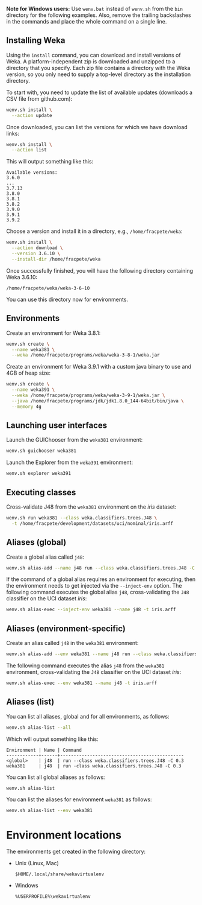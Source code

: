 **Note for Windows users:** Use `wenv.bat` instead of `wenv.sh` from the `bin` 
directory for the following examples. Also, remove the trailing backslashes
in the commands and place the whole command on a single line.


## Installing Weka

Using the `install` command, you can download and install versions of Weka.
A platform-independent zip is downloaded and unzipped to a directory that you
specify. Each zip file contains a directory with the Weka version, so you only
need to supply a top-level directory as the installation directory.

To start with, you need to update the list of available updates (downloads
a CSV file from github.com):
```bash
wenv.sh install \
  --action update
```

Once downloaded, you can list the versions for which we have download links:
```bash
wenv.sh install \
  --action list
```

This will output something like this:
```
Available versions:
3.6.0
...
3.7.13
3.8.0
3.8.1
3.8.2
3.9.0
3.9.1
3.9.2
```

Choose a version and install it in a directory, e.g., `/home/fracpete/weka`:
```bash
wenv.sh install \
  --action download \
  --version 3.6.10 \
  --install-dir /home/fracpete/weka
```

Once successfully finished, you will have the following directory containing
Weka 3.6.10:
```
/home/fracpete/weka/weka-3-6-10
```

You can use this directory now for environments.


## Environments

Create an environment for Weka 3.8.1:
```bash
wenv.sh create \
  --name weka381 \
  --weka /home/fracpete/programs/weka/weka-3-8-1/weka.jar
```

Create an environment for Weka 3.9.1 with a custom java binary to use
and 4GB of heap size:
```bash
wenv.sh create \
  --name weka391 \
  --weka /home/fracpete/programs/weka/weka-3-9-1/weka.jar \
  --java /home/fracpete/programs/jdk/jdk1.8.0_144-64bit/bin/java \
  --memory 4g
```

## Launching user interfaces

Launch the GUIChooser from the `weka381` environment:
```bash
wenv.sh guichooser weka381
```

Launch the Explorer from the `weka391` environment:
```bash
wenv.sh explorer weka391
```

## Executing classes

Cross-validate J48 from the `weka381` environment on the *iris* dataset:
```bash
wenv.sh run weka381 --class weka.classifiers.trees.J48 \
  -t /home/fracpete/development/datasets/uci/nominal/iris.arff
```

## Aliases (global)

Create a global alias called `j48`:
```bash
wenv.sh alias-add --name j48 run --class weka.classifiers.trees.J48 -C 0.3
``` 

If the command of a global alias requires an environment for executing, then
the environment needs to get injected via the `--inject-env` option. 
The following command executes the global alias `j48`, cross-validating the 
`J48` classifier on the UCI dataset *iris*:
```bash
wenv.sh alias-exec --inject-env weka381 --name j48 -t iris.arff
```

## Aliases (environment-specific)

Create an alias called `j48` in the `weka381` environment:
```bash
wenv.sh alias-add --env weka381 --name j48 run --class weka.classifiers.trees.J48 -C 0.3
``` 
 
The following command executes the alias `j48` from the `weka381` environment, 
cross-validating the `J48` classifier on the UCI dataset *iris*:
```bash
wenv.sh alias-exec --env weka381 --name j48 -t iris.arff
```

## Aliases (list)

You can list all aliases, global and for all environments, as follows:
```bash
wenv.sh alias-list --all
```

Which will output something like this:
```
Environment | Name | Command                                      
------------+------+----------------------------------------------
<global>    | j48  | run --class weka.classifiers.trees.J48 -C 0.3
weka381     | j48  | run -class weka.classifiers.trees.J48 -C 0.3 
```

You can list all global aliases as follows:
```bash
wenv.sh alias-list
```

You can list the aliases for environment `weka381` as follows:
```bash
wenv.sh alias-list --env weka381
```

# Environment locations

The environments get created in the following directory:

* Unix (Linux, Mac)

    ```
    $HOME/.local/share/wekavirtualenv
    ```

* Windows

    ```
    %USERPROFILE%\wekavirtualenv
    ```
